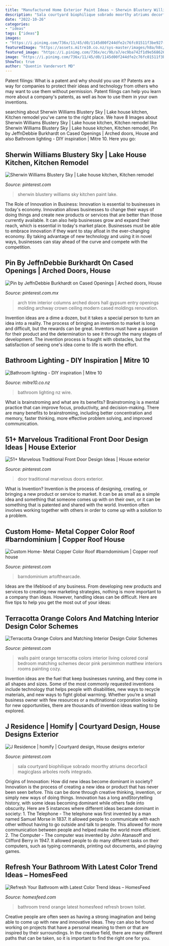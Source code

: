 ```yaml
---
title: "Manufactured Home Exterior Paint Ideas ~ Sherwin Blustery Williams Sky Kitchen Paint Lake"
description: "Sala courtyard biophilique sobrado moorthy atriums decorfacil magicglass arboles roofs integrado"
date: "2022-10-26"
categories:
- "ideas"
tags: ["ideas"]
images:
- "https://i.pinimg.com/736x/11/45/d0/1145d00f244dfe2c76fc01511f3be927--copper-color-custom-metal.jpg"
featuredImage: "https://assets.mitre10.co.nz/sys-master/images/h8a/h8c/8796467658782/dz127_1.jpg"
featured_image: "https://i.pinimg.com/736x/ec/9b/a7/ec9ba742f1d9e56862647bb811b589d9.jpg"
image: "https://i.pinimg.com/736x/11/45/d0/1145d00f244dfe2c76fc01511f3be927--copper-color-custom-metal.jpg"
ShowToc: true
author: "Quentin Vandervort MD"
---
```



Patent filings: What is a patent and why should you use it?
Patents are a way for companies to protect their ideas and technology from others who may want to use them without permission. Patent filings can help you learn more about a company's patents, as well as how to use them in your own inventions.

	

		
searching about Sherwin Williams Blustery Sky | Lake house kitchen, Kitchen remodel you've came to the right place. We have 8 Images about Sherwin Williams Blustery Sky | Lake house kitchen, Kitchen remodel like Sherwin Williams Blustery Sky | Lake house kitchen, Kitchen remodel, Pin by JeffnDebbie Burkhardt on Cased Openings | Arched doors, House and also Bathroom lighting - DIY inspiration | Mitre 10. Here you go:
		
    
## Sherwin Williams Blustery Sky | Lake House Kitchen, Kitchen Remodel

<img loading=lazy src="https://i.pinimg.com/736x/39/20/0e/39200e7fbdf0b7af2907372a5b450c97.jpg" onerror="this.onerror=null;this.src='https://tse4.mm.bing.net/th?id=OIP.jtE9FY-8agR_I4nvfxy2fgHaNK&amp;pid=15.1';" alt="Sherwin Williams Blustery Sky | Lake house kitchen, Kitchen remodel">

_Source: pinterest.com_

>sherwin blustery williams sky kitchen paint lake. 

	

The Role of Innovation in Business:
Innovation is essential to businesses in today's economy. Innovation allows businesses to change their ways of doing things and create new products or services that are better than those currently available. It can also help businesses grow and expand their reach, which is essential in today's market place.
Businesses must be able to embrace innovation if they want to stay afloat in the ever-changing economy. By taking advantage of new technology and using it in novel ways, businesses can stay ahead of the curve and compete with the competition.

    
## Pin By JeffnDebbie Burkhardt On Cased Openings | Arched Doors, House

<img loading=lazy src="https://i.pinimg.com/736x/6c/05/c0/6c05c04acb7820b5bc7e4c70fd7979cf.jpg" onerror="this.onerror=null;this.src='https://tse1.mm.bing.net/th?id=OIP.4VNWkw_Utyp6HijeoiKmugHaJ3&amp;pid=15.1';" alt="Pin by JeffnDebbie Burkhardt on Cased Openings | Arched doors, House">

_Source: pinterest.com.mx_

>arch trim interior columns arched doors hall gypsum entry openings molding archway crown ceiling modern cased moldings renovation. 

	

Invention ideas are a dime a dozen, but it takes a special person to turn an idea into a reality. The process of bringing an invention to market is long and difficult, but the rewards can be great. Inventors must have a passion for their product and the determination to see it through the many stages of development. The invention process is fraught with obstacles, but the satisfaction of seeing one's idea come to life is worth the effort.

    
## Bathroom Lighting - DIY Inspiration | Mitre 10

<img loading=lazy src="https://assets.mitre10.co.nz/sys-master/images/h8a/h8c/8796467658782/dz127_1.jpg" onerror="this.onerror=null;this.src='https://tse1.mm.bing.net/th?id=OIP.mUV4MueY9hIToki_FjrwCAHaEK&amp;pid=15.1';" alt="Bathroom lighting - DIY inspiration | Mitre 10">

_Source: mitre10.co.nz_

>bathroom lighting nz wire. 

	

What is brainstroming and what are its benefits?
Brainstroming is a mental practice that can improve focus, productivity, and decision-making. There are many benefits to brainstroming, including better concentration and memory, faster thinking, more effective problem solving, and improved communication.

    
## 51+ Marvelous Traditional Front Door Design Ideas | House Exterior

<img loading=lazy src="https://i.pinimg.com/736x/ea/f1/33/eaf1336a0231f774c2ef6dc583bb0b32.jpg" onerror="this.onerror=null;this.src='https://tse3.mm.bing.net/th?id=OIP.iAOWzF5V2cy719zzXi4xrgHaJ3&amp;pid=15.1';" alt="51+ Marvelous Traditional Front Door Design Ideas | House exterior">

_Source: pinterest.com_

>door traditional marvelous doors exterior. 

	

What is Invention?
Invention is the process of designing, creating, or bringing a new product or service to market. It can be as small as a simple idea and something that someone comes up with on their own, or it can be something that is patented and shared with the world. Invention often involves working together with others in order to come up with a solution to a problem.

    
## Custom Home- Metal Copper Color Roof #barndominium | Copper Roof House

<img loading=lazy src="https://i.pinimg.com/736x/11/45/d0/1145d00f244dfe2c76fc01511f3be927--copper-color-custom-metal.jpg" onerror="this.onerror=null;this.src='https://tse1.mm.bing.net/th?id=OIP.6v8zGgi6L_T8DOWKw__8AwHaJ4&amp;pid=15.1';" alt="Custom Home- Metal Copper Color Roof #barndominium | Copper roof house">

_Source: pinterest.com_

>barndominium artofthearcade. 

	

Ideas are the lifeblood of any business. From developing new products and services to creating new marketing strategies, nothing is more important to a company than ideas. However, handling ideas can be difficult. Here are five tips to help you get the most out of your ideas:

    
## Terracotta Orange Colors And Matching Interior Design Color Schemes

<img loading=lazy src="https://i.pinimg.com/736x/0f/9c/51/0f9c514988635b780b270d542c434202--cozy-living-rooms-living-room-walls.jpg" onerror="this.onerror=null;this.src='https://tse3.mm.bing.net/th?id=OIP.9Df-_8s6nJx0gEFuSEoOjgAAAA&amp;pid=15.1';" alt="Terracotta Orange Colors and Matching Interior Design Color Schemes">

_Source: pinterest.com_

>walls paint orange terracotta colors interior living colored coral bedroom matching schemes decor pink persimmon matthew interiors rooms painting cozy. 

	

Invention ideas are the fuel that keep businesses running, and they come in all shapes and sizes. Some of the most commonly requested inventions include technology that helps people with disabilities, new ways to recycle materials, and new ways to fight global warming. Whether you’re a small business owner with few resources or a multinational corporation looking for new opportunities, there are thousands of invention ideas waiting to be explored.

    
## J Residence | Homify | Courtyard Design, House Designs Exterior

<img loading=lazy src="https://i.pinimg.com/736x/ec/9b/a7/ec9ba742f1d9e56862647bb811b589d9.jpg" onerror="this.onerror=null;this.src='https://tse4.mm.bing.net/th?id=OIP.p0RfxEmuQ_nrINdvdGqMxAHaLH&amp;pid=15.1';" alt="J Residence | homify | Courtyard design, House designs exterior">

_Source: pinterest.com_

>sala courtyard biophilique sobrado moorthy atriums decorfacil magicglass arboles roofs integrado. 

	

Origins of Innovation: How did new ideas become dominant in society?
Innovation is the process of creating a new idea or product that has never been seen before. This can be done through creative thinking, invention, or simply new ways of doing things. Innovation has a long andStorytelling history, with some ideas becoming dominant while others fade into obscurity. Here are 5 instances where different ideas became dominant in society: 1. The Telephone - The telephone was first invented by a man named Samuel Morse in 1837. It allowed people to communicate with each other without having to go outside and talk to people. This allowed for more communication between people and helped make the world more efficient. 2. The Computer - The computer was invented by John Atanasoff and Clifford Berry in 1947. It allowed people to do many different tasks on their computers, such as typing commands, printing out documents, and playing games.

    
## Refresh Your Bathroom With Latest Color Trend Ideas – HomesFeed

<img loading=lazy src="https://homesfeed.com/wp-content/uploads/2015/12/gorgeous-orange-bathroom-color-trend-idea-with-white-toilet-seat-and-brown-towel-rack-and-tile-flooring.jpg" onerror="this.onerror=null;this.src='https://tse4.mm.bing.net/th?id=OIP.4P805aH_tuVSlcTP6rbqSgHaLE&amp;pid=15.1';" alt="Refresh Your Bathroom with Latest Color Trend Ideas – HomesFeed">

_Source: homesfeed.com_

>bathroom trend orange latest homesfeed refresh brown toilet. 

	

Creative people are often seen as having a strong imagination and being able to come up with new and innovative ideas. They can also be found working on projects that have a personal meaning to them or that are inspired by their surroundings. In the creative field, there are many different paths that can be taken, so it is important to find the right one for you.


